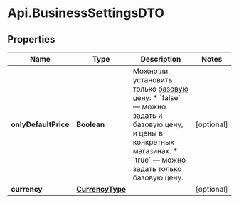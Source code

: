 # Api.BusinessSettingsDTO

## Properties

Name | Type | Description | Notes
------------ | ------------- | ------------- | -------------
**onlyDefaultPrice** | **Boolean** | Можно ли установить только [базовую цену](*rule): * &#x60;false&#x60; — можно задать и базовую цену, и цены в конкретных магазинах. * &#x60;true&#x60; — можно задать только базовую цену.  | [optional] 
**currency** | [**CurrencyType**](CurrencyType.md) |  | [optional] 


